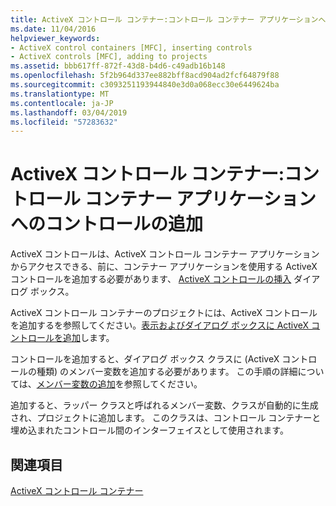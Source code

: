 ```yaml
---
title: ActiveX コントロール コンテナー:コントロール コンテナー アプリケーションへのコントロールの追加
ms.date: 11/04/2016
helpviewer_keywords:
- ActiveX control containers [MFC], inserting controls
- ActiveX controls [MFC], adding to projects
ms.assetid: bbb617ff-872f-43d8-b4d6-c49adb16b148
ms.openlocfilehash: 5f2b964d337ee882bff8acd904ad2fcf64879f88
ms.sourcegitcommit: c3093251193944840e3d0a068ecc30e6449624ba
ms.translationtype: MT
ms.contentlocale: ja-JP
ms.lasthandoff: 03/04/2019
ms.locfileid: "57283632"
---
```

# <a name="activex-control-containers-inserting-a-control-into-a-control-container-application"></a>ActiveX コントロール コンテナー:コントロール コンテナー アプリケーションへのコントロールの追加

ActiveX コントロールは、ActiveX コントロール コンテナー アプリケーションからアクセスできる、前に、コンテナー アプリケーションを使用する ActiveX コントロールを追加する必要があります、 [ActiveX コントロールの挿入](../windows/insert-activex-control-dialog-box.md) ダイアログ ボックス。

ActiveX コントロール コンテナーのプロジェクトには、ActiveX コントロールを追加するを参照してください。[表示およびダイアログ ボックスに ActiveX コントロールを追加](../windows/viewing-and-adding-activex-controls-to-a-dialog-box.md)します。

コントロールを追加すると、ダイアログ ボックス クラスに (ActiveX コントロールの種類) のメンバー変数を追加する必要があります。 この手順の詳細については、[メンバー変数の追加](../ide/adding-a-member-variable-visual-cpp.md)を参照してください。

追加すると、ラッパー クラスと呼ばれるメンバー変数、クラスが自動的に生成され、プロジェクトに追加します。 このクラスは、コントロール コンテナーと埋め込まれたコントロール間のインターフェイスとして使用されます。

## <a name="see-also"></a>関連項目

[ActiveX コントロール コンテナー](../mfc/activex-control-containers.md)

